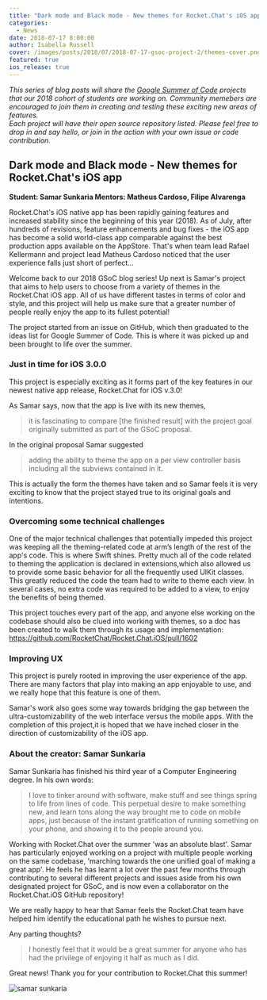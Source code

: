 ```yaml
---
title: "Dark mode and Black mode - New themes for Rocket.Chat's iOS app (GSoC 2018 project)"
categories:
  - News
date: 2018-07-17 8:00:00
author: Isabella Russell
cover: /images/posts/2018/07/2018-07-17-gsoc-project-2/themes-cover.png
featured: true
ios_release: true
---
```


_This series of blog posts will share the [Google Summer of Code](https://rocket.chat/docs/contributing/google-summer-of-code) projects that our 2018 cohort of students are working on. Community memebers are encouraged to join them in creating and testing these exciting new areas of features.<br/>Each project will have their open source repository listed.  Please feel free to drop in and say hello, or join in the action with your own issue or code contribution.<br/>_

## Dark mode and Black mode - New themes for Rocket.Chat's iOS app
**Student: Samar Sunkaria    Mentors: Matheus Cardoso, Filipe Alvarenga**

Rocket.Chat's iOS native app has been rapidly gaining features and increased stability since the beginning of this year (2018).  As of July, after hundreds of revisions, feature enhancements and bug fixes - the iOS app has become a solid world-class app  comparable against the best production apps available on the AppStore.  That's when team lead Rafael Kellermann and project lead Matheus Cardoso noticed that the user experience falls just short of perfect...

Welcome back to our 2018 GSoC blog series! Up next is Samar's project that aims to help users to choose from a variety of themes in the Rocket.Chat iOS app. All of us have different tastes in terms of color and style, and this project will help us make sure that a greater number of people really enjoy the app to its fullest potential!

The project started from an issue on GitHub, which then graduated to the ideas list for Google Summer of Code. This is where it was picked up and been brought to life over the summer.

### Just in time for iOS 3.0.0

This project is especially exciting as it forms part of the key features in our newest native app release, Rocket.Chat for iOS v.3.0!

As Samar says, now that the app is live with its new themes,

> it is fascinating to compare [the finished result] with the project goal originally submitted as part of the GSoC proposal.

In the original proposal Samar suggested

> adding the ability to theme the app on a per view controller basis including all the subviews contained in it.

This is actually the form the themes have taken and so Samar feels it is very exciting to know that the project stayed true to its original goals and intentions.

### Overcoming some technical challenges

One of the major technical challenges that potentially impeded this project was keeping all the theming-related code at arm’s length of the rest of the app's code. This is where Swift shines. Pretty much all of the code related to theming the application is declared in extensions,which also allowed us to provide some basic behavior for all the frequently used UIKit classes. <br/> This greatly reduced the code the team had to write to theme each view. In several cases, no extra code was required to be added to a view, to enjoy the benefits of being themed.

This project touches every part of the app, and anyone else working on the codebase should also be clued into working with themes, so a doc has been created to walk them through its usage
and implementation: <https://github.com/RocketChat/Rocket.Chat.iOS/pull/1602>


### Improving UX

This project is purely rooted in improving the user experience of the app. There are many factors that play into making an app enjoyable to use, and we really hope that this feature is one of them.

Samar's work also goes some way towards bridging the gap between the ultra-customizability of the web interface versus the mobile apps. With the completion of this project,it is hoped that we have inched closer in the direction of customizability of the iOS app.

### About the creator: Samar Sunkaria

Samar Sunkaria has finished his third year of a Computer Engineering degree. In his own words:
> I love to tinker around with software, make stuff and see things spring to life from lines of code. This perpetual desire to make something new, and learn tons along the way brought me to code on mobile apps, just because of the instant gratification of running something on your phone, and showing it to the people around you.

Working with Rocket.Chat over the summer 'was an absolute blast'. Samar has particularly enjoyed working on a project with multiple people working on the same codebase, 'marching towards the one unified goal of making a great app'. He feels he has learnt a lot over the past few months through contributing to several different projects and issues aside from his own designated project for GSoC, and is now even a collaborator on the Rocket.Chat.iOS GitHub repository!

We are really happy to hear that Samar feels the Rocket.Chat team have helped him identify the educational path he wishes to pursue next.

Any parting thoughts?

> I honestly feel that it would be a great summer for anyone who has had the privilege of enjoying it half as much as I did.

Great news! Thank you for your contribution to Rocket.Chat this summer!

![samar sunkaria](https://scontent-bom1-1.cdninstagram.com/vp/9678abd64209a9b3525de621d3a0c6a3/5BD38779/t51.2885-15/e35/15803605_952240744912926_8876631162315866112_n.jpg)


